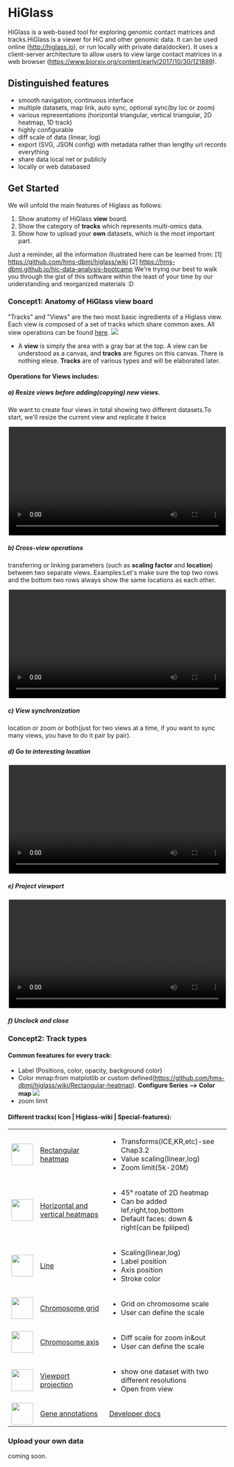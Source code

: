 # HiGlass 
HiGlass is a web-based tool for exploring genomic contact matrices and tracks.HiGlass is a viewer for HiC and other genomic data. It can be used online (http://higlass.io), or run locally with private data(docker). It uses a client-server architecture to allow users to view large contact matrices in a web browser (https://www.biorxiv.org/content/early/2017/10/30/121889). 


## Distinguished features
 - smooth navigation, continuous interface
 - multiple datasets, map link, auto sync, optional sync(by loc or zoom) 
 - various representations (horizontal triangular, vertical triangular, 2D heatmap, 1D track)
 - highly configurable 
 - diff scale of data (linear, log)
 - export (SVG, JSON config) with metadata rather than lengthy url records everything
 - share data local net or publicly
 - locally or web databased

## Get Started
We will unfold the main features of Higlass as follows:
1. Show anatomy of HiGlass **view** board.
2. Show the category of **tracks** which represents multi-omics data.
3. Show how to upload your **own** datasets, which is the most important part.

Just a reminder, all the information illustrated here can be learned from:
[1] https://github.com/hms-dbmi/higlass/wiki
[2] https://hms-dbmi.github.io/hic-data-analysis-bootcamp 
We're trying our best to walk you through the gist of this software within the least of your time by our understanding and reorganized materials :D 

### Concept1: Anatomy of HiGlass view board
"Tracks" and "Views" are the two most basic ingredients of a Higlass view. Each view is composed of a set of tracks which share common axes. All view operations can be found [here](https://github.com/hms-dbmi/higlass/wiki/View-Operations). 
![](/assets/ana_view.jpg)
- A **view** is simply the area with a gray bar at the top. A view can be understood as a canvas, and **tracks** are figures on this canvas. There is nothing elese. **Tracks** are of various types and will be elaborated later. 

#### Operations for Views includes:
##### a) **Resize** views before **adding(copying)** new views.<br>
We want to create four views in total showing two different datasets.To start, we'll resize the current view and replicate it twice

<p style="text-align: center">
    <video width="500" loop="loop" autoplay="autoplay">
        <source src="https://s3.amazonaws.com/pkerp/public/img/hic-bootcamp-presentation/resize-and-clone-twice.mp4" type="video/mp4">
    </video>
</p>

##### b) Cross-view operations
transferring or linking parameters (such as **scaling factor** and **location**) between two separate views. Examples:Let's make sure the top two rows and the bottom two rows always show the same locations as each other.

<p style="text-align: center">
    <video width="500" loop="loop" autoplay="autoplay">
        <source src="https://s3.amazonaws.com/pkerp/public/img/hic-bootcamp-presentation/take-and-lock-zoom-and-location.mp4" type="video/mp4">
    </video>
</p>

##### c) View synchronization
location or zoom or both(just for two views at a time, if you want to sync many views, you have to do it pair by pair).

##### d) Go to interesting location

<p style="text-align: center">
    <video width="500" loop="loop" autoplay="autoplay">
        <source src="https://s3.amazonaws.com/pkerp/public/img/hic-bootcamp-presentation/zoom-top-and-bottom-to.mp4" type="video/mp4">
    </video>
</p>

##### e) Project viewport

<p style="text-align: center">
    <video width="500" loop="loop" autoplay="autoplay">
        <source src="https://s3.amazonaws.com/pkerp/public/img/hic-bootcamp-presentation/project-viewport-on.mp4" type="video/mp4">
    </video>
</p>   

##### f) **Unclock** and **close**


### Concept2: Track types
#### Common feeatures for every track:
- Label (Positions, color, opacity, background color)
- Color mmap:from matplotlib or custom defined(https://github.com/hms-dbmi/higlass/wiki/Rectangular-heatmap). **Configure Series --> Color map**
![](/assets/colormap.jpg)
- zoom limit
#### Different tracks( Icon | Higlass-wiki | Special-features):
<table>
<tbody>
<tr>
<td><a href="https://github.com/hms-dbmi/higlass/wiki/Rectangular-heatmap"><img src="https://cloud.githubusercontent.com/assets/2143629/24176191/e66e26e0-0e70-11e7-84fd-e945b95048b7.png" height="50px"></a></td>
<td><a href="Rectangular-heatmap">Rectangular heatmap</a></td>
<td><ul><li>Transforms(ICE,KR,etc)-see Chap3.2</li><li>Value scaling(linear,log)</li><li>Zoom limit(5k-20M)</li></ul></td>
</tr>
<tr>
<td><a href="https://github.com/hms-dbmi/higlass/wiki/Horizontal-and-vertical-heatmaps"><img src="https://cloud.githubusercontent.com/assets/2143629/24176286/67e87978-0e71-11e7-9441-cdabbf2fc804.png" height="50px"></a></td>
<td><a href="Horizontal-and-vertical-heatmaps">Horizontal and vertical heatmaps</a></td>
<td><ul><li>45° roatate of 2D heatmap</li><li>Can be added lef,right,top,bottom</li><li>Default faces: down & right(can be fpliiped)</li></ul></td>
</tr>
<tr>
<td><a href="https://github.com/hms-dbmi/higlass/wiki/Line-tracks"><img src="https://cloud.githubusercontent.com/assets/2143629/24176389/0acb6b8c-0e72-11e7-9396-5e0e7a242d82.png" height="50px"></a></td>
<td><a href="Line-tracks">Line</a></td>
<td><ul><li>Scaling(linear,log)</li><li>Label position</li><li>Axis position</li><li>Stroke color</li></ul></td>
</tr>
<tr>
<td><a href="Chromosome-grid"><img src="https://cloud.githubusercontent.com/assets/2143629/24176445/677221f0-0e72-11e7-81f3-ae29c71c1f6d.png" height="50px"></a></td>
<td><a href="Chromosome-grid">Chromosome grid</a></td>
<td><ul><li>Grid on chromosome scale</li><li>User can define the scale</li></ul></td>
</tr>
<tr>
<td><a href="Chromosome-axis"><img src="https://cloud.githubusercontent.com/assets/2143629/24176330/b38cb0c4-0e71-11e7-9ed7-60e8bee1f726.png" height="50px"></a></td>
<td><a href="Chromosome-axis">Chromosome axis</a></td>
<td><ul><li>Diff scale for zoom in&out</li><li>User can define the scale</li></ul></td>
</tr>
<tr>
<td><a href="Viewport-projection"><img src="https://cloud.githubusercontent.com/assets/2143629/24176502/afeb5f46-0e72-11e7-8c1d-0c3d12d75eff.png" height="50px"></a></td>
<td><a href="Viewport-projection">Viewport projection</a></td>
<td><ul><li>show one dataset with two different resolutions</li><li>Open from view</li></ul></td>
</tr>
<tr>
<td><a href="Gene-annotations"><img src="https://cloud.githubusercontent.com/assets/2143629/24176594/48af7d98-0e73-11e7-8a10-81c5e64b41be.png" height="50px"></a></td>
<td><a href="Gene-annotations">Gene annotations</a></td>
<td><a href="https://github.com/hms-dbmi/clodius/wiki/Gene-annotations">Developer docs</a></td>
</tr>
</tbody>
</table>


### Upload your own data 
coming soon.









